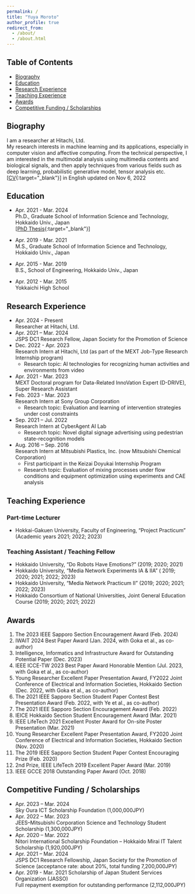 ```yaml
---
permalink: /
title: "Yuya Moroto"
author_profile: true
redirect_from: 
  - /about/
  - /about.html
---
```


## Table of Contents <!-- omit in toc -->
- [Biography](#biography)
- [Education](#education)
- [Research Experience](#research-experience)
- [Teaching Experience](#teaching-experience)
- [Awards](#awards)
- [Competitive Funding / Scholarships](#competitive-funding--scholarships)

## Biography
I am a researcher at Hitachi, Ltd.  
My research interests in machine learning and its applications, especially in computer vision and affective computing. From the technical perspective, I am interested in the multimodal analysis using multimedia contents and biological signals, and then apply techniques from various fields such as deep learning, probabilistic generative model, tensor analysis etc.<br>
[[CV](https://yuya-morot0.github.io/images/CV.pdf){:target="_blank"}] in English updated on Nov 6, 2022

## Education
- Apr. 2021 - Mar. 2024  
  Ph.D., Graduate School of Information Science and Technology, Hokkaido Univ., Japan<br>
  [[PhD Thesis](https://eprints.lib.hokudai.ac.jp/dspace/handle/2115/92390?locale=en&lang=en){:target="_blank"}]

- Apr. 2019 - Mar. 2021   
  M.S., Graduate School of Information Science and Technology, Hokkaido Univ., Japan
- Apr. 2015 - Mar. 2019  
  B.S., School of Engineering, Hokkaido Univ., Japan
- Apr. 2012 - Mar. 2015  
  Yokkaichi High School

## Research Experience
- Apr. 2024 - Present  
  Researcher at Hitachi, Ltd.
- Apr. 2021 – Mar. 2024  
  JSPS DC1 Research Fellow, Japan Society for the Promotion of Science
- Dec. 2022 - Apr. 2023  
  Research Intern at Hitachi, Ltd (as part of the MEXT Job-Type Research Internship program)
  - Research topic: AI technologies for recognizing human activities and environments from video
- Apr. 2021 - Mar. 2023  
  MEXT Doctoral program for Data-Related InnoVation Expert (D-DRIVE), Super Research Assistant
- Feb. 2023 - Mar. 2023  
  Research Intern at Sony Group Corporation
  - Research topic: Evaluation and learning of intervention strategies under cost constraints
- Sep. 2021 – Jul. 2022  
  Research Intern at CyberAgent AI Lab
  - Research topic: Novel digital signage advertising using pedestrian state-recognition models
- Aug. 2016 – Sep. 2016  
  Research Intern at Mitsubishi Plastics, Inc. (now Mitsubishi Chemical Corporation)
  - First participant in the Keizai Doyukai Internship Program
  - Research topic: Evaluation of mixing processes under flow conditions and equipment optimization using experiments and CAE analysis

## Teaching Experience 
### Part-time Lecturer <!-- omit in toc -->
- Hokkai-Gakuen University, Faculty of Engineering, “Project Practicum” (Academic years 2021; 2022; 2023)

### Teaching Assistant / Teaching Fellow <!-- omit in toc -->
- Hokkaido University, “Do Robots Have Emotions?” (2019; 2020; 2021)
- Hokkaido University, “Media Network Experiments IA & IIA” ( 2019; 2020; 2021; 2022; 2023)
- Hokkaido University, “Media Network Practicum II” (2019; 2020; 2021; 2022; 2023)
- Hokkaido Consortium of National Universities, Joint General Education Course (2019; 2020; 2021; 2022)

## Awards
1. The 2023 IEEE Sapporo Section Encouragement Award (Feb. 2024)
1. IWAIT 2024 Best Paper Award (Jan. 2024, with Goka et al., as co-author)
1. Intelligence, Informatics and Infrastructure Award for Outstanding Potential Paper (Dec. 2023)
1. IEEE ICCE-TW 2023 Best Paper Award Honorable Mention (Jul. 2023, with Goka et al., as co-author)
1. Young Researcher Excellent Paper Presentation Award, FY2022 Joint Conference of Electrical and Information Societies, Hokkaido Section (Dec. 2022, with Goka et al., as co-author)
1. The 2021 IEEE Sapporo Section Student Paper Contest Best Presentation Award (Feb. 2022, with Ye et al., as co-author)
1. The 2021 IEEE Sapporo Section Encouragement Award (Feb. 2022)
1. IEICE Hokkaido Section Student Encouragement Award (Mar. 2021)
1. IEEE LifeTech 2021 Excellent Poster Award for On-site Poster Presentation (Mar. 2021)
1. Young Researcher Excellent Paper Presentation Award, FY2020 Joint Conference of Electrical and Information Societies, Hokkaido Section (Nov. 2020)
1. The 2019 IEEE Sapporo Section Student Paper Contest Encouraging Prize (Feb. 2020)
1. 2nd Prize, IEEE LifeTech 2019 Excellent Paper Award (Mar. 2019)
1. IEEE GCCE 2018 Outstanding Paper Award (Oct. 2018)

## Competitive Funding / Scholarships
- Apr. 2023 – Mar. 2024  
  Sky Oura ICT Scholarship Foundation (1,000,000JPY)
- Apr. 2022 – Mar. 2023  
  JEES–Mitsubishi Corporation Science and Technology Student Scholarship (1,300,000JPY)
- Apr. 2020 – Mar. 2022  
  Nitori International Scholarship Foundation – Hokkaido Mirai IT Talent Scholarship (1,920,000JPY)
- Apr. 2021 – Mar. 2024  
  JSPS DC1 Research Fellowship, Japan Society for the Promotion of Science
(acceptance rate: about 20%, total funding 7,200,000JPY)
- Apr. 2019 - Mar. 2021
  Scholarship of Japan Student Services Organization (JASSO)  
  Full repayment exemption for outstanding performance (2,112,000JPY)